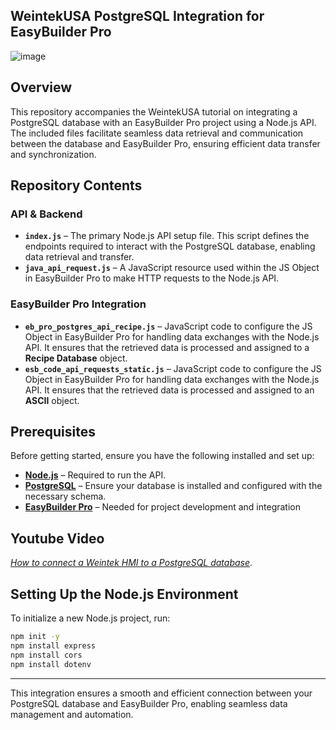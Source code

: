 ## **WeintekUSA PostgreSQL Integration for EasyBuilder Pro**
![image](https://github.com/user-attachments/assets/a0ac893c-fedb-4fd8-b11c-49332ee42e9b)


## **Overview**
This repository accompanies the WeintekUSA tutorial on integrating a PostgreSQL database with an EasyBuilder Pro project using a Node.js API. The included files facilitate seamless data retrieval and communication between the database and EasyBuilder Pro, ensuring efficient data transfer and synchronization.

## **Repository Contents**

### **API & Backend**
- **`index.js`** – The primary Node.js API setup file. This script defines the endpoints required to interact with the PostgreSQL database, enabling data retrieval and transfer.
- **`java_api_request.js`** – A JavaScript resource used within the JS Object in EasyBuilder Pro to make HTTP requests to the Node.js API.
  
### **EasyBuilder Pro Integration**
- **`eb_pro_postgres_api_recipe.js`** – JavaScript code to configure the JS Object in EasyBuilder Pro for handling data exchanges with the Node.js API. It ensures that the retrieved data is processed and assigned to a **Recipe Database** object.
- **`esb_code_api_requests_static.js`** – JavaScript code to configure the JS Object in EasyBuilder Pro for handling data exchanges with the Node.js API. It ensures that the retrieved data is processed and assigned to an **ASCII** object.

## Prerequisites

Before getting started, ensure you have the following installed and set up:

- **[Node.js](https://nodejs.org/en)** – Required to run the API.
- **[PostgreSQL](https://www.postgresql.org/download/)** – Ensure your database is installed and configured with the necessary schema.
- **[EasyBuilder Pro](https://www.weintek.com/globalw/Download/Download.aspx)** – Needed for project development and integration
## Youtube Video

*[How to connect a Weintek HMI to a PostgreSQL database](https://www.youtube.com/watch?v=ltBUq_DREG0&t=11s)*.
## Setting Up the Node.js Environment

To initialize a new Node.js project, run:

```sh
npm init -y
npm install express
npm install cors
npm install dotenv
```





---
This integration ensures a smooth and efficient connection between your PostgreSQL database and EasyBuilder Pro, enabling seamless data management and automation.

